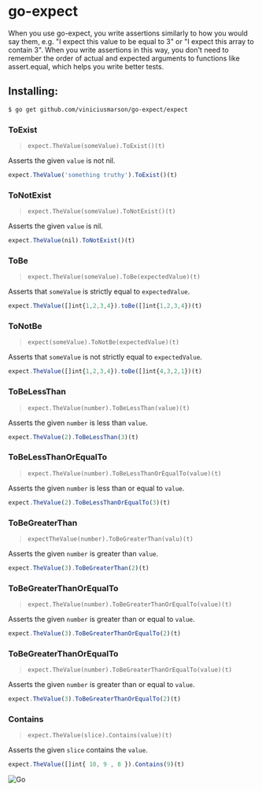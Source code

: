 # go-expect

When you use go-expect, you write assertions similarly to how you would say them, e.g. "I expect this value to be equal to 3" or "I expect this array to contain 3". When you write assertions in this way, you don't need to remember the order of actual and expected arguments to functions like assert.equal, which helps you write better tests.

## Installing:

```sh
$ go get github.com/viniciusmarson/go-expect/expect
```

### ToExist

> `expect.TheValue(someValue).ToExist()(t)`

Asserts the given `value` is not nil.

```js
expect.TheValue('something truthy').ToExist()(t)
```

### ToNotExist

> `expect.TheValue(someValue).ToNotExist()(t)`

Asserts the given `value` is nil.

```js
expect.TheValue(nil).ToNotExist()(t)
```

### ToBe

> `expect.TheValue(someValue).ToBe(expectedValue)(t)`

Asserts that `someValue` is strictly equal to `expectedValue`.

```js
expect.TheValue([]int{1,2,3,4}).toBe([]int{1,2,3,4})(t)
```


### ToNotBe

> `expect(someValue).ToNotBe(expectedValue)(t)`

Asserts that `someValue` is not strictly equal to `expectedValue`.

```js
expect.TheValue([]int{1,2,3,4}).toBe([]int{4,3,2,1})(t)
```


### ToBeLessThan

> `expect.TheValue(number).ToBeLessThan(value)(t)`

Asserts the given `number` is less than `value`.

```js
expect.TheValue(2).ToBeLessThan(3)(t)
```


### ToBeLessThanOrEqualTo

> `expect.TheValue(number).ToBeLessThanOrEqualTo(value)(t)`

Asserts the given `number` is less than or equal to `value`.

```js
expect.TheValue(2).ToBeLessThanOrEqualTo(3)(t)
```


### ToBeGreaterThan

> `expectTheValue(number).ToBeGreaterThan(valu)(t)`

Asserts the given `number` is greater than `value`.

```js
expect.TheValue(3).ToBeGreaterThan(2)(t)
```


### ToBeGreaterThanOrEqualTo

> `expect.TheValue(number).ToBeGreaterThanOrEqualTo(value)(t)`

Asserts the given `number` is greater than or equal to `value`.

```js
expect.TheValue(3).ToBeGreaterThanOrEqualTo(2)(t)
```


### ToBeGreaterThanOrEqualTo

> `expect.TheValue(number).ToBeGreaterThanOrEqualTo(value)(t)`

Asserts the given `number` is greater than or equal to `value`.

```js
expect.TheValue(3).ToBeGreaterThanOrEqualTo(2)(t)
```


### Contains

> `expect.TheValue(slice).Contains(value)(t)`

Asserts the given `slice` contains the `value`.

```js
expect.TheValue([]int{ 10, 9 , 8 }).Contains(9)(t)
```




![Go](http://nordicapis.com/wp-content/uploads/golang-hemmingway-with-a-martini-02-243x300.png)
